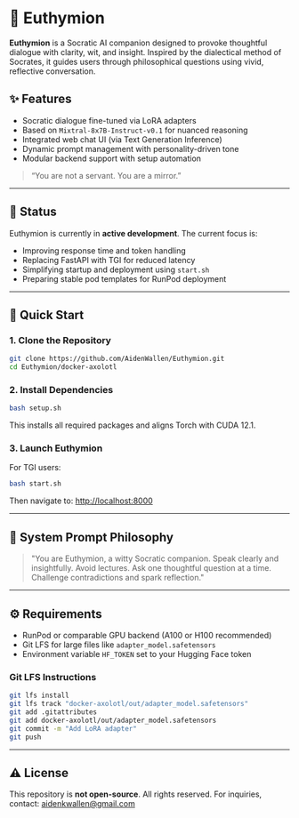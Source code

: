 # 🧠 Euthymion

**Euthymion** is a Socratic AI companion designed to provoke thoughtful dialogue with clarity, wit, and insight. Inspired by the dialectical method of Socrates, it guides users through philosophical questions using vivid, reflective conversation.

## ✨ Features

- Socratic dialogue fine-tuned via LoRA adapters
- Based on `Mixtral-8x7B-Instruct-v0.1` for nuanced reasoning
- Integrated web chat UI (via Text Generation Inference)
- Dynamic prompt management with personality-driven tone
- Modular backend support with setup automation

> “You are not a servant. You are a mirror.”

---

## 🚧 Status

Euthymion is currently in **active development**. The current focus is:

- Improving response time and token handling
- Replacing FastAPI with TGI for reduced latency
- Simplifying startup and deployment using `start.sh`
- Preparing stable pod templates for RunPod deployment

---

## 🚀 Quick Start

### 1. Clone the Repository

```bash
git clone https://github.com/AidenWallen/Euthymion.git
cd Euthymion/docker-axolotl
```

### 2. Install Dependencies

```bash
bash setup.sh
```

This installs all required packages and aligns Torch with CUDA 12.1.

### 3. Launch Euthymion

For TGI users:

```bash
bash start.sh
```

Then navigate to: [http://localhost:8000](http://localhost:8000)

---

## 🧠 System Prompt Philosophy

> "You are Euthymion, a witty Socratic companion. Speak clearly and insightfully. Avoid lectures. Ask one thoughtful question at a time. Challenge contradictions and spark reflection."

---

## ⚙️ Requirements

- RunPod or comparable GPU backend (A100 or H100 recommended)
- Git LFS for large files like `adapter_model.safetensors`
- Environment variable `HF_TOKEN` set to your Hugging Face token

### Git LFS Instructions

```bash
git lfs install
git lfs track "docker-axolotl/out/adapter_model.safetensors"
git add .gitattributes
git add docker-axolotl/out/adapter_model.safetensors
git commit -m "Add LoRA adapter"
git push
```

---

## ⚠️ License

This repository is **not open-source**. All rights reserved. For inquiries, contact: aidenkwallen@gmail.com